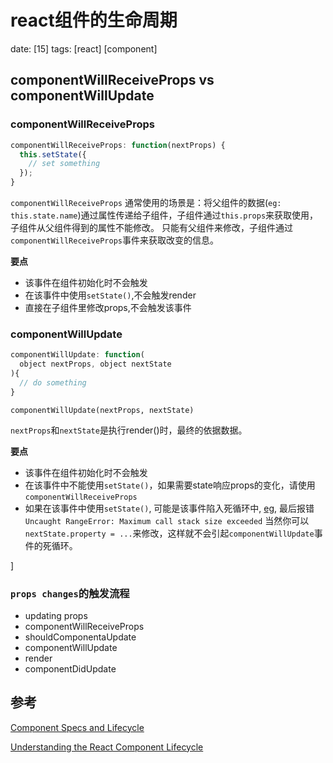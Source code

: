 # react组件的生命周期
date: [15]
tags: [react] [component]

## componentWillReceiveProps vs componentWillUpdate

### componentWillReceiveProps
```javascript
componentWillReceiveProps: function(nextProps) {
  this.setState({
    // set something
  });
}
```

`componentWillReceiveProps` 通常使用的场景是：将父组件的数据(`eg: this.state.name`)通过属性传递给子组件，子组件通过`this.props`来获取使用，子组件从父组件得到的属性不能修改。
只能有父组件来修改，子组件通过`componentWillReceiveProps`事件来获取改变的信息。

**要点**
- 该事件在组件初始化时不会触发
- 在该事件中使用`setState()`,不会触发render
- 直接在子组件里修改props,不会触发该事件
### componentWillUpdate
``` javascript
componentWillUpdate: function(
  object nextProps, object nextState
){
  // do something
}
```

`componentWillUpdate(nextProps, nextState)`

`nextProps`和`nextState`是执行render()时，最终的依据数据。

**要点**
- 该事件在组件初始化时不会触发
- 在该事件中不能使用`setState()`，如果需要state响应props的变化，请使用`componentWillReceiveProps`
- 如果在该事件中使用`setState()`, 可能是该事件陷入死循环中, [eg][4], 最后报错`Uncaught RangeError: Maximum call stack size exceeded`
当然你可以`nextState.property = ...`来修改，这样就不会引起`componentWillUpdate`事件的死循环。

]

### `props changes`的触发流程

- updating props
- componentWillReceiveProps
- shouldComponentaUpdate
- componentWillUpdate
- render
- componentDidUpdate


## 参考
[Component Specs and Lifecycle][2]

[Understanding the React Component Lifecycle][1]


[1]:http://busypeoples.github.io/post/react-component-lifecycle/ "Understanding the React Component Lifecycle"
[2]:https://facebook.github.io/react/docs/component-specs.html "Component Specs and Lifecycle"
[3]:https://segmentfault.com/a/1190000003691119 "React Component Lifecycle"
[4]:http://stackoverflow.com/questions/28945089/how-do-i-update-the-state-using-reactjs-if-i-should-not-call-setstate-in-compo
